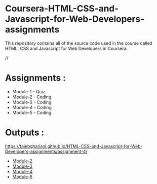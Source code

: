 # Coursera-HTML-CSS-and-Javascript-for-Web-Developers-assignments

This repository contains all of the source code used in the course called HTML, CSS and Javascript for Web Developers in Coursera.

//

# Assignments :

* Module-1 - Quiz 
* Module-2 - Coding
* Module-3 - Coding
* Module-4 - Coding
* Module-5 - Coding


# Outputs :
https://taiebghariani.github.io/HTML-CSS-and-Javascript-for-Web-Developers-assignments/assignment-4/
* [Module-2](https://siddartha19.github.io/Coursera-HTML-CSS-and-JavaScript-for-Web-Developers/Assignments/module-2/index.html)
* [Module-3](https://siddartha19.github.io/Coursera-HTML-CSS-and-JavaScript-for-Web-Developers/Assignments/module-3/index.html)
* [Module-4](https://taiebghariani.github.io/HTML-CSS-and-Javascript-for-Web-Developers-assignments/assignment-4/index.html)
* [Module-5](https://siddartha19.github.io/Coursera-HTML-CSS-and-JavaScript-for-Web-Developers/Assignments/module-5/index.html)
